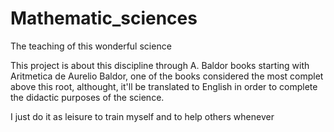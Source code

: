 # Mathematic_sciences
The teaching of this wonderful science

This project is about this discipline through A. Baldor books starting with Aritmetica de Aurelio Baldor, one of the books considered the most complet above this root,  althought, it'll be translated to English in order to complete the didactic purposes of the science.

I just do it as leisure to train myself and to help others whenever
